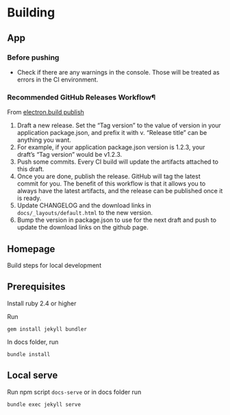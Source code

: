 # Building

## App
### Before pushing
* Check if there are any warnings in the console. Those will be treated as errors in the CI environment.

### Recommended GitHub Releases Workflow¶
From [electron.build publish](https://www.electron.build/configuration/publish#recommended-github-releases-workflow)

1. Draft a new release. Set the “Tag version” to the value of version in your application package.json, and prefix it with v. “Release title” can be anything you want.
2. For example, if your application package.json version is 1.2.3, your draft’s “Tag version” would be v1.2.3.
3. Push some commits. Every CI build will update the artifacts attached to this draft.
4. Once you are done, publish the release. GitHub will tag the latest commit for you.
The benefit of this workflow is that it allows you to always have the latest artifacts, and the release can be published once it is ready.
5. Update CHANGELOG and the download links in `docs/_layouts/default.html` to the new version.
5. Bump the version in package.json to use for the next draft and push to update the download links on the github page.


## Homepage

Build steps for local development

## Prerequisites
Install ruby 2.4 or higher

Run
```
gem install jekyll bundler
```

In docs folder, run
```
bundle install
```

## Local serve

Run npm script `docs-serve` or in docs folder run
```
bundle exec jekyll serve
```
